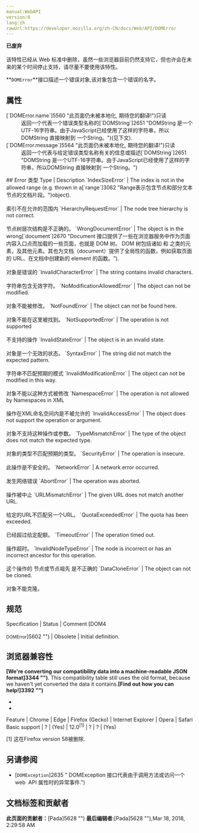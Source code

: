 ```yaml
---
manual:WebAPI
version:0
lang:zh
rawUrl:https://developer.mozilla.org/zh-CN/docs/Web/API/DOMError
---
```






**已废弃**<br></br>该特性已经从 Web 标准中删除，虽然一些浏览器目前仍然支持它，但也许会在未来的某个时间停止支持，请尽量不要使用该特性。




**`DOMError`**接口描述一个错误对象,该对象包含一个错误的名字。


## 属性<a name="属性"></a>
<dl><dt>[`DOMError.name`]5560 "此页面仍未被本地化, 期待您的翻译!")只读</dt><dd>返回一个代表一个错误类型名称的[`DOMString`]2651 "DOMString 是一个UTF-16字符串。由于JavaScript已经使用了这样的字符串，所以DOMString 直接映射到 一个String。")(见下文).</dd><dt>[`DOMError.message`]5564 "此页面仍未被本地化, 期待您的翻译!")只读</dt><dd>返回一个代表与给定错误类型名称有关的信息或描述[`DOMString`]2651 "DOMString 是一个UTF-16字符串。由于JavaScript已经使用了这样的字符串，所以DOMString 直接映射到 一个String。")</dd></dl>
## Error 类型<a name="Error_类型"></a>
Type | Description 
`IndexSizeError` | The index is not in the allowed range (e.g. thrown in a[`range`]3062 "Range表示包含节点和部分文本节点的文档片段。")object).<br></br>索引不在允许的范围内 
`HierarchyRequestError` | The node tree hierarchy is not correct.<br></br>节点树层次结构是不正确的。 
`WrongDocumentError` | The object is in the wrong[`document`]2670 "Document 接口提供了一些在浏览器服务中作为页面内容入口点而加载的一些页面，也就是 DOM 树。 DOM 树包括诸如 <body> 和 <table> 之类的元素，及其他元素。其也为文档（document）提供了全局性的函数，例如获取页面的 URL、在文档中创建新的 element 的函数。").<br></br>对象是错误的 
`InvalidCharacterError` | The string contains invalid characters.<br></br>字符串包含无效字符。 
`NoModificationAllowedError` | The object can not be modified.<br></br>对象不能被修改。 
`NotFoundError` | The object can not be found here.<br></br>对象不能在这里被找到。 
`NotSupportedError` | The operation is not supported<br></br>不支持的操作 
`InvalidStateError` | The object is in an invalid state.<br></br>对象是一个无效的状态。 
`SyntaxError` | The string did not match the expected pattern.<br></br>字符串不匹配预期的模式 
`InvalidModificationError` | The object can not be modified in this way.<br></br>对象不能以这种方式被修改 
`NamespaceError` | The operation is not allowed by Namespaces in XML<br></br>操作在XML命名空间内是不被允许的 
`InvalidAccessError` | The object does not support the operation or argument.<br></br>对象不支持这种操作或参数。 
`TypeMismatchError` | The type of the object does not match the expected type.<br></br>对象的类型不匹配预期的类型。 
`SecurityError` | The operation is insecure.<br></br>此操作是不安全的。 
`NetworkError` | A network error occurred.<br></br>发生网络错误 
`AbortError` | The operation was aborted.<br></br>操作被中止 
`URLMismatchError` | The given URL does not match another URL.<br></br>给定的URL不匹配另一个URL。 
`QuotaExceededError` | The quota has been exceeded.<br></br>已经超过给定配额。 
`TimeoutError` | The operation timed out.<br></br>操作超时。 
`InvalidNodeTypeError` | The node is incorrect or has an incorrect ancestor for this operation.<br></br>这个操作的 节点或节点祖先 是不正确的 
`DataCloneError` | The object can not be cloned.<br></br>对象不能克隆。 


## 规范<a name="规范"></a>
Specification | Status | Comment 
[DOM4<br></br><small>DOMError</small>]5602 "") | Obsolete | Initial definition. 


## 浏览器兼容性<a name="浏览器兼容性"></a>


**[We&#39;re converting our compatibility data into a machine-readable JSON format]3344 "")**. This compatibility table still uses the old format, because we haven&#39;t yet converted the data it contains.**[Find out how you can help!]3392 "")**


* 
* 
Feature | Chrome | Edge | Firefox (Gecko) | Internet Explorer | Opera | Safari 
Basic support | ? | (Yes) | 12.0<sup>[1]</sup> | ? | ? | (Yes) 





[1] 这在Firefox version 58被删除.


## 另请参阅<a name="另请参阅"></a>

* [`DOMException`]2635 " DOMException 接口代表由于调用方法或访问一个web  API 属性时的异常事件.")



## 文档标签和贡献者
**此页面的贡献者：**[Pada]5628 "")
**最后编辑者:**[Pada]5628 ""),<time>Mar 18, 2018, 2:29:58 AM</time>


